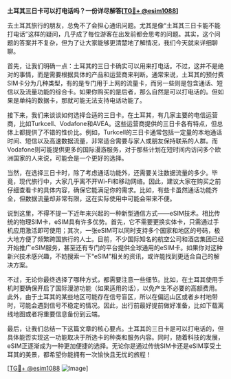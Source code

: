 **土耳其三日卡可以打电话吗？一份详尽解答[[TG💪+ @esim1088](https://t.me/s/esim1088)]**

去土耳其旅行的朋友，总免不了会担心通讯问题。尤其是像“土耳其三日卡能不能打电话”这样的疑问，几乎成了每位游客在出发前都会思考的问题。其实，这个问题的答案并不复杂，但为了让大家能够更清楚地了解情况，我们今天就来详细聊聊。

首先，让我们明确一点：土耳其的三日卡确实可以用来打电话。不过，这并不是绝对的事情，而是需要根据具体的产品和运营商来判断。通常来说，土耳其的预付费SIM卡分为几种类型，有的是专门用于上网的流量卡，而另一些则是包含通话、短信以及流量功能的综合卡。如果你购买的是后者，那么自然是可以打电话的。但如果是单纯的数据卡，那就可能无法支持电话功能了。

接下来，我们来谈谈如何选择合适的三日卡。在土耳其，有几家主要的电信运营商，比如Turkcell、Vodafone和AVEA。这些运营商提供的三日卡各有特点，但总体上都提供了不错的性价比。例如，Turkcell的三日卡通常包括一定量的本地通话时间、短信以及高速数据流量，非常适合需要与家人或朋友保持联系的人群。而Vodafone则可能提供更多的国际漫游服务，对于那些计划在短时间内访问多个欧洲国家的人来说，可能会是一个更好的选择。

当然，在选择三日卡时，除了考虑通话功能外，还需要关注数据流量的多少。毕竟，现代旅行中，大家几乎离不开Wi-Fi和移动网络。因此，建议大家在购买之前仔细查看卡的具体内容，确保它能满足你的需求。比如，有些卡虽然通话功能齐全，但数据流量却非常有限，这在实际使用中可能会带来不便。

说到这里，不得不提一下近年来兴起的一种新型通信方式——eSIM技术。相比传统的物理SIM卡，eSIM具有许多优势。首先，它不需要更换实体卡，只需通过手机应用激活即可使用；其次，一张eSIM可以同时支持多个国家和地区的号码，极大地方便了频繁跨国旅行的人士。目前，不少国际知名的航空公司和酒店集团已经开始推广eSIM服务，甚至还有专门的平台提供全球通用的eSIM卡。如果你对这种新兴技术感兴趣，不妨搜索一下“eSIM”相关的资讯，或许能找到更适合自己的解决方案。

不过，无论你最终选择了哪种方式，都需要注意一些细节。比如，在土耳其使用手机时要确保开启了国际漫游功能（如果适用的话），以免产生不必要的高额费用。此外，由于土耳其的某些地区可能存在信号盲区，所以在偏远山区或者乡村地带时，可能会遇到信号不稳定的情况。因此，出行前最好提前做好准备，比如下载离线地图或者将重要信息备份到云端。

最后，让我们总结一下这篇文章的核心要点。土耳其的三日卡是可以打电话的，但具体能否实现这一功能取决于所选卡的种类和服务内容。同时，随着科技的发展，eSIM正逐渐成为一种更加便捷的选择。无论你是通过传统SIM卡还是eSIM享受土耳其的美景，都希望你能拥有一次愉快且无忧的旅程！

[[TG💪+ @esim1088](https://t.me/s/esim1088) ![Image](https://i.postimg.cc/4NQfJmqS/Snipaste-2025-05-13-00-14-12.png)]